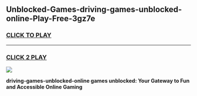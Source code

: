 
## Unblocked-Games-driving-games-unblocked-online-Play-Free-3gz7e
<h3>
<a href="https://premium76.site?title=driving-games-unblocked-online&ref=10A">CLICK TO PLAY</a></h3>
<hr>

<h3>
<a href="https://premium76.site?title=driving-games-unblocked-online&ref=10A">CLICK 2 PLAY</a>
  
</h3>

<a href="https://premium76.site?title=driving-games-unblocked-online&ref=10A"><img src="https://clearcache.store/games.png"></a>


**driving-games-unblocked-online games unblocked: Your Gateway to Fun and Accessible Online Gaming**
